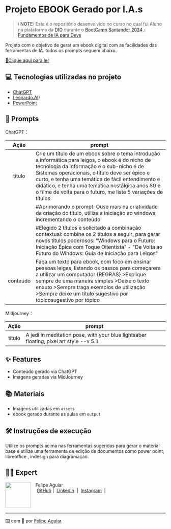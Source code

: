 # Projeto EBOOK Gerado por I.A.s


 > ℹ️ **NOTE:** Este é o repositório desenvolvido no curso no qual fui Aluno na plataforma da [DIO](https://dio.me) durante o [BootCamp Santander 2024 - Fundamentos de IA para Devs](https://web.dio.me/track/santander-2024-fundamentos-de-ia-para-devs)

Projeto com o objetivo de gerar um ebook digital com as facilidades das ferramentas de IA. todos os prompts
seguem abaixo.

<a href="https://github.com/noskcaj1/BackToTheFuture/blob/main/ebook%20-%20Iniciante%20em%20Inform%C3%A1tica.pdf" title="View PDF now"> 📕Clique aqui para ler</a>

## 💻 Tecnologias utilizadas no projeto

- [ChatGPT](https://chat.openai.com/) 
- [Leonardo.AI](https://leonardo.ai))
- [PowerPoint](https://www.microsoft.com/en/microsoft-365/powerpoint)

## 🧠 Prompts


ChatGPT：

|   Ação   | prompt                                                                                                                                                                                                                                                   |
| :------: | ---------------------------------------------------------------------------------------------------------------------------------------------------------------------------------------------------------------------------------------------------------|
|  título  | Crie um título de um ebook sobre o tema introdução a informática para leigos, o ebook é do nicho de tecnologia da informação e o sub-nicho é de Sistemas operacionais, o título deve ser épico e curto, e tenha uma temática de fácil entendimento e didático, e tenha uma temática nostálgica anos 80 e o filme de volta para o futuro, me liste 5 variações de títulos 
|          | #Aprimorando o prompt: Ouse mais na criatividade da criação do título, utilize a iniciação ao windows, incrementando o conteúdo 
|          | #Elegido 2 títulos e solicitado a combinação contextual: combine os 2 títulos a seguir, para gerar novos titulos poderosos: "Windows para o Futuro: Iniciação Épica com Toque Oitentista" - "De Volta ao Futuro do Windows: Guia de Iniciação para Leigos"|
| conteúdo | Faça um texto para ebook, com foco em ensinar pessoas leigas, listando os passos para começarem a utilizar um computador {REGRAS} >Explique sempre de uma maneira simples >Deixe o texto enxuto >Sempre traga exemplos de utilização >Sempre deixe um título sugestivo por tópicosugestivo por tópico |


Midjourney：

|  Ação  | prompt                                                                                 |
| :----: | -------------------------------------------------------------------------------------- |
| título | A jedi in meditation pose, with your blue lightsaber floating, pixel art style --v 5.1 |

## ✨ Features

- Conteúdo gerado via ChatGPT
- Imagens geradas via MidJourney

## 📚 Materiais

- Imagens utilizadas em `assets`
- ebook gerado durante as aulas em `output`

## 🛠️ Instruções de execução

Utilize os prompts acima nas ferramentas sugeridas para gerar o material base e utilize uma ferramenta de edição de documentos como power point, libreoffice , indesign para diagramação.

## 👨‍💻 Expert

<p>
    <img 
      align=left 
      margin=10 
      width=80 
      src="https://avatars.githubusercontent.com/u/37452836?v=4"
    />
    <p>&nbsp&nbsp&nbspFelipe Aguiar<br>
    &nbsp&nbsp&nbsp
    <a href="https://github.com/felipeAguiarCode">
    GitHub</a>&nbsp;|&nbsp;
    <a href="www.linkedin.com/in/
felipe-exe">LinkedIn</a>
&nbsp;|&nbsp;
    <a href="https://www.instagram.com/felipeaguiar.exe/">
    Instagram</a>
&nbsp;|&nbsp;</p>
</p>
<br/><br/>
<p>

---

⌨️ com 💜 por [Felipe Aguiar](https://github.com/felipeAguiarCode)
